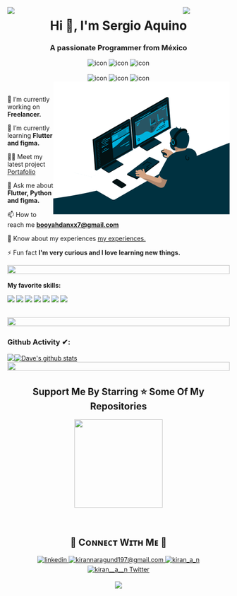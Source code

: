 
<img align="left" src="https://user-images.githubusercontent.com/65187002/144930161-2f783401-8d27-4fdf-a2f7-cc0ba32f1f1f.gif" width="21%" style="display:inline;"><img align="right" src="https://user-images.githubusercontent.com/65187002/144930161-2f783401-8d27-4fdf-a2f7-cc0ba32f1f1f.gif" width="21%" style="display:inline;">

<h1 align="center">Hi 👋, I'm Sergio Aquino</h1>
<h3 align="center">A passionate Programmer from México</h3>


<p align="center"> 
 

<div align="center">
  <img src="https://techstack-generator.vercel.app/python-icon.svg" alt="icon" width="50" height="50" />
  <img src="https://techstack-generator.vercel.app/js-icon.svg" alt="icon"width="50" height="50" />
 <img src="https://techstack-generator.vercel.app/mysql-icon.svg" alt="icon" width="50" height="50" />
</div>

<br>

<div align="center">
  <img src="https://techstack-generator.vercel.app/aws-icon.svg" alt="icon" width="50" height="50" />
  <img src="https://techstack-generator.vercel.app/github-icon.svg" alt="icon" width="50" height="50" />
  <img src="https://techstack-generator.vercel.app/prettier-icon.svg" alt="icon" width="50" height="50" />
</div>

<img align="right" alt="Coding" width="400" src="https://github.com/supravatm/supravatm/blob/main/src/code.gif">

<br>

🔭 I’m currently working on **Freelancer.**

🌱 I’m currently learning **Flutter and figma.**

👨‍💻 Meet my latest project [Portafolio](https://www.figma.com/proto/1UymDodNJylcQvndJsE1mT/Untitled?page-id=0%3A1&type=design&node-id=1-74&viewport=599%2C314%2C0.28&t=Devs4hSwNFrUMylJ-1&scaling=scale-down&starting-point-node-id=1%3A2&show-proto-sidebar=1)

💬 Ask me about **Flutter, Python and figma.**

📫 How to reach me **booyahdanxx7@gmail.com**

📄 Know about my experiences [my experiences.](https://github.com/DanxxMVP)

⚡ Fun fact **I'm very curious and I love learning new things.**


<img src="https://i.imgur.com/dBaSKWF.gif" height="20" width="100%">


**My favorite skills:**

<p>
  <code><img width="10%" src="https://www.vectorlogo.zone/logos/python/python-icon.svg"></code>
  <code><img width="10%" src="https://www.vectorlogo.zone/logos/flutterio/flutterio-icon.svg"></code>
  <code><img width="10%" src="https://www.vectorlogo.zone/logos/dartlang/dartlang-icon.svg"></code>
  <code><img width="10%" src="https://www.vectorlogo.zone/logos/w3_html5/w3_html5-icon.svg"></code>
  <code><img width="10%" src="https://www.vectorlogo.zone/logos/w3_css/w3_css-icon.svg"></code>
  <code><img width="10%" src="https://www.vectorlogo.zone/logos/figma/figma-icon.svg"></code>
  <code><img width="10%" src="https://www.vectorlogo.zone/logos/mysql/mysql-icon.svg"></code>
</p>
<br/>
<img src="https://i.imgur.com/dBaSKWF.gif" height="20" width="100%">

### Github Activity ✔:

<a href="https://github.com/DanxxMVP">
  <img align="left" src="https://github-readme-stats.vercel.app/api/top-langs/?username=DanxxMVP&theme=tokyonight" />
  </a>

<a href="https://github.com/DanxxMVP">
 <img align="center" src="https://github-readme-stats.vercel.app/api?username=DanxxMVP&show_icons=true&theme=tokyonight&line_height=27" alt="Dave's github stats"/>
</a>
<br/>
<img src="https://i.imgur.com/dBaSKWF.gif" height="20" width="100%">
<br/>



<h2 align='center'>Support Me By Starring ⭐ Some Of My Repositories</h2>

<p align='center'>
<img src="https://media.giphy.com/media/O51MQ3DduOcGW6ofR3/giphy.gif" width="200" height="200" frameBorder="0" class="giphy-embed" allowFullScreen></img></p>
<br>


<h2 align="center">🤝 Cᴏɴɴᴇᴄᴛ Wɪᴛʜ Mᴇ 🤝 </h2>
<div align="center">
 <a href="https://www.linkedin.com/in/kiran-a-n/" target="_blank">
<img src=https://img.shields.io/badge/linkedin-%231E77B5.svg?&style=for-the-badge&logo=linkedin&logoColor=white alt=linkedin style="margin-bottom: 5px;" />
</a>
  
<a href="mailto:kirannaragund197@gmail.com" target="_blank">
<img src="https://img.shields.io/badge/Gmail-D14836?style=for-the-badge&logo=gmail&logoColor=white" alt=kirannaragund197@gmail.com mail style="margin-bottom: 5px;" />
</a>

<a href="https://www.instagram.com/kiran_a_n" target="_blank">
<img src=https://raw.githubusercontent.com/rahuldkjain/github-profile-readme-generator/master/src/images/icons/Social/instagram.svgstyle=for-the-badge&logo=instagram&logoColor=white alt=kiran_a_n Instagram style="margin-bottom: 5px;" />
</a>

<a href="https://twitter.com/kiran__a__n" target="_blank">
<img src="https://img.shields.io/badge/Twitter-1DA1F2?style=for-the-badge&logo=twitter&logoColor=white" alt="kiran__a__n Twitter" style="margin-bottom: 5px;" />
</a>
</div>

<!--Footer--> 
<p align="center">
  <img src="https://capsule-render.vercel.app/api?type=waving&color=gradient&height=65&section=footer"/>
</p>
 
<br>
